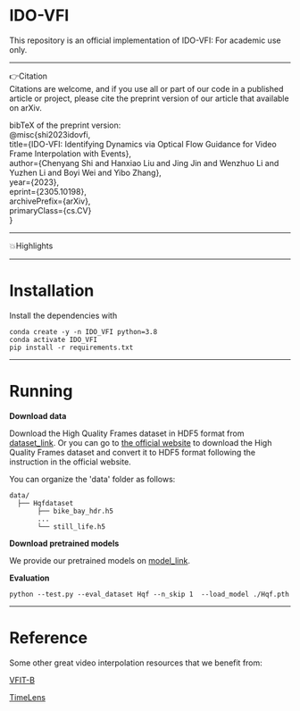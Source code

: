 # IDO-VFI
This repository is an official implementation of IDO-VFI:
For academic use only.

****
👉Citation   
Citations are welcome, and if you use all or part of our code in a published article or project, please cite the preprint version of our article that available on arXiv.

bibTeX of the preprint version:  
@misc{shi2023idovfi,  
      title={IDO-VFI: Identifying Dynamics via Optical Flow Guidance for Video Frame Interpolation with Events},  
      author={Chenyang Shi and Hanxiao Liu and Jing Jin and Wenzhuo Li and Yuzhen Li and Boyi Wei and Yibo Zhang},  
      year={2023},  
      eprint={2305.10198},  
      archivePrefix={arXiv},  
      primaryClass={cs.CV}  
}

****
💥Highlights

****

# Installation

Install the dependencies with

```
conda create -y -n IDO_VFI python=3.8
conda activate IDO_VFI
pip install -r requirements.txt
```



****

# Running

**Download data**

Download the High Quality Frames dataset in HDF5 format from <u>dataset_link</u>. Or you can go to  [the official website](https://github.com/coco-tasks/dataset) to download the High Quality Frames dataset and convert it to HDF5 format following the instruction in the official website. 

You can organize the 'data' folder as follows:

```
data/
  ├── Hqfdataset
       ├── bike_bay_hdr.h5
       ...
       └── still_life.h5
```

**Download pretrained models**

We provide our pretrained models on <u>model_link</u>.

**Evaluation**

```
python --test.py --eval_dataset Hqf --n_skip 1  --load_model ./Hqf.pth 
```

****

# Reference

Some other great video interpolation resources that we benefit from:

[VFIT-B](https://github.com/zhshi0816/Video-Frame-Interpolation-Transformer)

[TimeLens](https://github.com/uzh-rpg/rpg_timelens)
